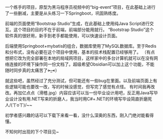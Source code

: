 一个练手的项目，原型为黑马程序员视频中的“big-event”项目，在此基础上进行了一些删减，主要是从头练习一下Springboot，巩固熟练度。

前端的页面使用“Bootstrap Studio”生成，在此基础上使用纯Java Script进行交互。这个项目的目的不在于前端，前端部分能用就行。
“Bootstrap Studio”这个软件真的很好用，新手到老手都能使用，可以快速设计页面。

后端使用Springboot+mybatis的组合，数据库使用了MySQL数据库。至于Redis和分布式，没有必要在这个项目中使用，基本的技术栈配置已经够用了。
（有点想把它改为完全部署在本地的局域网项目，这样家中的多台计算机就可以在没有网络连接的环境下操作同一份文档了。超级希望Obsidian可以加上这个功能，不能随时同步真的太痛苦了~~>_<~~）

就这些吧，虽然经过了充分测试，但可能还有一些bug在里面。以及前端页面上有些逻辑可能也要改一改，写的时候没感觉，但写完了感觉有点怪。
有时间我再改改。再加亿点点（滑稽.jpg）内容应该可以当一份毕业设计用吧，反正用Java写毕业设计没有用.NET写来的折磨人，我当时用C#+.NET的环境写毕设简直折磨死人/(ㄒoㄒ)/~~

初学者感兴趣的话可以下载下来看一看，没什么深奥的东西，刚入门绝对能看得懂。

不知何时出现的下个项目见~
